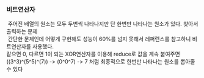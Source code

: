 ### 비트연산자
​
주어진 배열의 원소는 모두 두번씩 나타나지만 단 한번만 나타나는 원소가 있다. 찾아서 출력하는 문제<br/>
​
간단한 문제인데 어떻게 구현해도 성능이 60%를 넘지 못해서 레퍼런스를 참고하니 비트연산자를 사용했다. <br/>
같으면 0, 다르면 1이 되는 XOR연산자를 이용해 reduce로 값을 계속 붙여주면 <br/> ((3^3)^(5^5)^(7)) -> (0^0^7) -> 7 처럼 최종적으로 한번만 나타나는 원소를 뽑아줄 수 있다